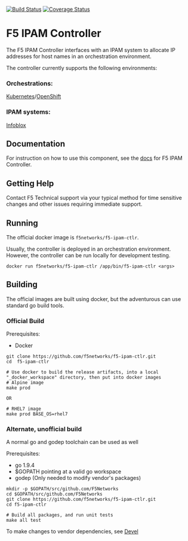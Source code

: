 [![Build Status](https://travis-ci.org/F5Networks/f5-ipam-ctlr.svg?branch=master)](https://travis-ci.org/F5Networks/f5-ipam-ctlr) [![Coverage Status](https://coveralls.io/repos/github/F5Networks/f5-ipam-ctlr/badge.svg?branch=HEAD)](https://coveralls.io/github/F5Networks/f5-ipam-ctlr?branch=HEAD)

F5 IPAM Controller
==================

The F5 IPAM Controller interfaces with an IPAM system to allocate IP addresses for host names in an orchestration environment.

The controller currently supports the following environments:

### Orchestrations:
[Kubernetes](https://kubernetes.io/)/[OpenShift](https://www.openshift.com/)

### IPAM systems:
[Infoblox](https://www.infoblox.com/)


Documentation
-------------

For instruction on how to use this component, see the
[docs](http://clouddocs.f5.com/products/ipam-ctlr/latest/) for F5 IPAM Controller.

Getting Help
------------

Contact F5 Technical support via your typical method for time sensitive changes and other issues requiring immediate support.

Running
-------

The official docker image is `f5networks/f5-ipam-ctlr`.

Usually, the controller is deployed in an orchestration environment. However, the controller can be run locally for development testing.

```shell
docker run f5networks/f5-ipam-ctlr /app/bin/f5-ipam-ctlr <args>
```

Building
--------

The official images are built using docker, but the adventurous can use standard go build tools.

### Official Build

Prerequisites:
- Docker

```shell
git clone https://github.com/f5networks/f5-ipam-ctlr.git
cd  f5-ipam-ctlr

# Use docker to build the release artifacts, into a local "_docker_workspace" directory, then put into docker images
# Alpine image
make prod

OR

# RHEL7 image
make prod BASE_OS=rhel7
```


### Alternate, unofficial build

A normal go and godep toolchain can be used as well

Prerequisites:
- go 1.9.4
- $GOPATH pointing at a valid go workspace
- godep (Only needed to modify vendor's packages)

```shell
mkdir -p $GOPATH/src/github.com/F5Networks
cd $GOPATH/src/github.com/F5Networks
git clone https://github.com/f5networks/f5-ipam-ctlr.git
cd f5-ipam-ctlr

# Build all packages, and run unit tests
make all test
```

To make changes to vendor dependencies, see [Devel](DEVEL.md)

